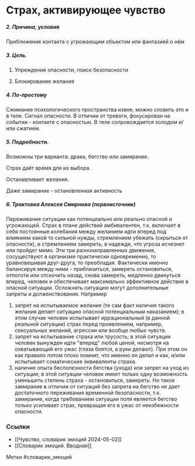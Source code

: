 
#  Страх, активирующее чувство

##### 2. Причина, условия
Приближение контакта с угрожающим объектом или фантазией о нём

##### 3. Цель.
1. Упреждение опасности, поиск безопасности
 
 2. Блокирование желания

##### 4. По-простому
Сжимание психологического пространства извне, можно словить это и в теле. Сигнал опасности. В отличии от тревоги, фокусирован на событии - контакте с опасностью. В теле сопровождается холодом и/или сжатием.

##### 5. Подробности.
Возможны три варианта: драка, бегство или замирание.

Страх даёт время для их выбора.

Останавливает желания.

Даже замирание - остановленная активность


##### 6. Трактовка Алексея Смирнова (первоисточник)

Переживание ситуации как потенциально или реально опасной и угрожающей. Страх в плане действий амбивалентен, т.к. включает в себя постоянные колебания между желанием идти вперед под влиянием какой то сильной нужды, стремлением убежать (скрыться от опасности), и стремлением замереть, в надежде, что угроза исчезнет или пройдет мимо. Эти три разнонаправленных движения, сосуществуют в организме практически одновременно, то уравновешивая друг-друга, то преобладая. Фактически именно балансируя между ними - приблизиться, замереть остановиться, отползти или отскочить назад, снова замереть, медленно двинуться вперед, человек и обеспечивает максимально эффективное действие в опасной ситуации. Осложнять ситуацию могут дополнительные запреты и долженствования. Например   
  
1) запрет на испытываемое желание (те сам факт наличия такого желания делает ситуацию опасной потенциальным наказанием); в этом случае человек испытывает иррациональный (в данной реальной ситуации) страх перед проявлением, например, сексуальных желаний, агрессии или вообще любых чувств.   
2) запрет на испытывание страха или трусость; в этой ситуации человек вынужден идти "вперед" любой ценой, несмотря на охватывающий его ужас (глаза боятся, а руки делают). При этом он как правило потом плохо помнит, что именно он делал и как, и/или испытывает соматические эквиваленты страха.   
3) наличие опыта бесполезности бегства (ухода) или запрет на уход из ситуации; в этой ситуации человек имеет только одну возможность уменьшить степень страха - остановиться, замереть. Но такое замирание в отличии от ситуаций без запрета на бегство не дает достаточного переживания временной безопасности, т.к. замирание, когда требованием ситуации поля является бегство только усиливает страх, превращая его в ужас от неизбежности опасности.


### Ссылки
- [[Чувство, словарик эмоций 2024-05-02]]
- [[Словарик эмоций. Вводная]]

Метки #словарик_эмоций 


